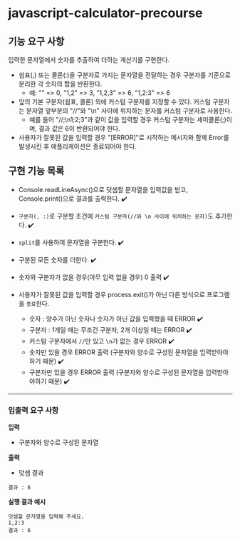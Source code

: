 # javascript-calculator-precourse

## 기능 요구 사항

입력한 문자열에서 숫자를 추출하여 더하는 계산기를 구현한다.

- 쉼표(,) 또는 콜론(:)을 구분자로 가지는 문자열을 전달하는 경우 구분자를 기준으로 분리한 각 숫자의 합을 반환한다.
  - 예: "" => 0, "1,2" => 3, "1,2,3" => 6, "1,2:3" => 6
- 앞의 기본 구분자(쉼표, 콜론) 외에 커스텀 구분자를 지정할 수 있다. 커스텀 구분자는 문자열 앞부분의 "//"와 "\n" 사이에 위치하는 문자를 커스텀 구분자로 사용한다.
  - 예를 들어 "//;\n1;2;3"과 같이 값을 입력할 경우 커스텀 구분자는 세미콜론(;)이며, 결과 값은 6이 반환되어야 한다.
- 사용자가 잘못된 값을 입력할 경우 "[ERROR]"로 시작하는 메시지와 함께 Error를 발생시킨 후 애플리케이션은 종료되어야 한다.

## 구현 기능 목록

- Console.readLineAsync()으로 덧셈할 문자열을 입력값을 받고, Console.print()으로 결과를 출력한다. ✔️
- `구분자(, :)`로 구분할 조건에 `커스텀 구분자(//와 \n 사이에 위치하는 문자)`도 추가한다. ✔️
- `split`를 사용하여 문자열을 구분한다. ✔️
- 구분된 모든 숫자를 더한다. ✔️
- 숫자와 구분자가 없을 경우(아무 입력 없을 경우) 0 출력  ✔️

- 사용자가 잘못된 값을 입력할 경우 process.exit()가 아닌 다른 방식으로 프로그램을 `종료`한다.
  - 숫자 : 양수가 아닌 숫자나 숫자가 아닌 값을 입력했을 때 ERROR ✔️
  - 구분자 : 1개일 때는 무조건 구분자, 2개 이상일 때는 ERROR ✔️
  - 커스텀 구분자에서 `//`만 있고 `\n`가 없는 경우 ERROR ✔️
  - 숫자만 있을 경우 ERROR 출력 (구분자와 양수로 구성된 문자열을 입력받아야하기 때문) ✔️
  - 구분자만 있을 경우 ERROR 출력 (구분자와 양수로 구성된 문자열을 입력받아야하기 때문) ✔️

---

### 입출력 요구 사항

**입력**

- 구분자와 양수로 구성된 문자열

**출력**

- 덧셈 결과

```
결과 : 6
```

**실행 결과 예시**

```
덧셈할 문자열을 입력해 주세요.
1,2:3
결과 : 6
```
